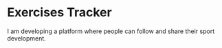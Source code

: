 # Exercises Tracker

I am developing a platform where people can follow and share their sport development.

